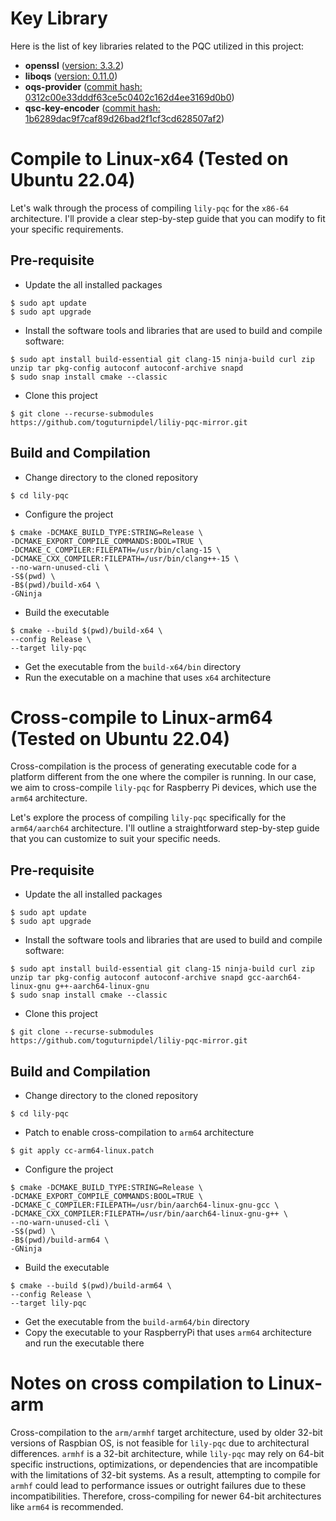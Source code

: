 # Key Library
Here is the list of key libraries related to the PQC utilized in this project:
- **openssl** ([version: 3.3.2](https://github.com/openssl/openssl/releases/tag/openssl-3.3.2))
- **liboqs** ([version: 0.11.0](https://github.com/open-quantum-safe/liboqs/releases/tag/0.11.0))
- **oqs-provider** ([commit hash: 0312c00e33dddf63ce5c0402c162d4ee3169d0b0](https://github.com/open-quantum-safe/oqs-provider/tree/0312c00e33dddf63ce5c0402c162d4ee3169d0b0))
- **qsc-key-encoder** ([commit hash: 1b6289dac9f7caf89d26bad2f1cf3cd628507af2](https://github.com/Quantum-Safe-Collaboration/qsc-key-encoder/tree/1b6289dac9f7caf89d26bad2f1cf3cd628507af2))

# Compile to Linux-x64 (Tested on Ubuntu 22.04)
Let's walk through the process of compiling `lily-pqc` for the `x86-64` architecture. I'll provide a clear step-by-step guide that you can modify to fit your specific requirements.

## Pre-requisite
- Update the all installed packages
```
$ sudo apt update
$ sudo apt upgrade
```

- Install the software tools and libraries that are used to build and compile software:
```
$ sudo apt install build-essential git clang-15 ninja-build curl zip unzip tar pkg-config autoconf autoconf-archive snapd
$ sudo snap install cmake --classic
```

- Clone this project
```
$ git clone --recurse-submodules https://github.com/toguturnipdel/liliy-pqc-mirror.git
```

## Build and Compilation
- Change directory to the cloned repository
```
$ cd lily-pqc
```

- Configure the project
```
$ cmake -DCMAKE_BUILD_TYPE:STRING=Release \
-DCMAKE_EXPORT_COMPILE_COMMANDS:BOOL=TRUE \
-DCMAKE_C_COMPILER:FILEPATH=/usr/bin/clang-15 \
-DCMAKE_CXX_COMPILER:FILEPATH=/usr/bin/clang++-15 \
--no-warn-unused-cli \
-S$(pwd) \
-B$(pwd)/build-x64 \
-GNinja
```

- Build the executable
```
$ cmake --build $(pwd)/build-x64 \
--config Release \
--target lily-pqc
```

- Get the executable from the `build-x64/bin` directory
- Run the executable on a machine that uses `x64` architecture

# Cross-compile to Linux-arm64 (Tested on Ubuntu 22.04)
Cross-compilation is the process of generating executable code for a platform different from the one where the compiler is running. In our case, we aim to cross-compile `lily-pqc` for Raspberry Pi devices, which use the `arm64` architecture.

Let's explore the process of compiling `lily-pqc` specifically for the `arm64/aarch64` architecture. I'll outline a straightforward step-by-step guide that you can customize to suit your specific needs.

## Pre-requisite
- Update the all installed packages
```
$ sudo apt update
$ sudo apt upgrade
```
- Install the software tools and libraries that are used to build and compile software:
```
$ sudo apt install build-essential git clang-15 ninja-build curl zip unzip tar pkg-config autoconf autoconf-archive snapd gcc-aarch64-linux-gnu g++-aarch64-linux-gnu
$ sudo snap install cmake --classic
```

- Clone this project
```
$ git clone --recurse-submodules https://github.com/toguturnipdel/liliy-pqc-mirror.git
```

## Build and Compilation
- Change directory to the cloned repository
```
$ cd lily-pqc
```

- Patch to enable cross-compilation to `arm64` architecture
```
$ git apply cc-arm64-linux.patch
```

- Configure the project
```
$ cmake -DCMAKE_BUILD_TYPE:STRING=Release \
-DCMAKE_EXPORT_COMPILE_COMMANDS:BOOL=TRUE \
-DCMAKE_C_COMPILER:FILEPATH=/usr/bin/aarch64-linux-gnu-gcc \
-DCMAKE_CXX_COMPILER:FILEPATH=/usr/bin/aarch64-linux-gnu-g++ \
--no-warn-unused-cli \
-S$(pwd) \
-B$(pwd)/build-arm64 \
-GNinja
```

- Build the executable
```
$ cmake --build $(pwd)/build-arm64 \
--config Release \
--target lily-pqc
```

- Get the executable from the `build-arm64/bin` directory
- Copy the executable to your RaspberryPi that uses `arm64` architecture and run the executable there

# Notes on cross compilation to Linux-arm

Cross-compilation to the `arm/armhf` target architecture, used by older 32-bit versions of Raspbian OS, is not feasible for `lily-pqc` due to architectural differences. `armhf` is a 32-bit architecture, while `lily-pqc` may rely on 64-bit specific instructions, optimizations, or dependencies that are incompatible with the limitations of 32-bit systems. As a result, attempting to compile for `armhf` could lead to performance issues or outright failures due to these incompatibilities. Therefore, cross-compiling for newer 64-bit architectures like `arm64` is recommended.
